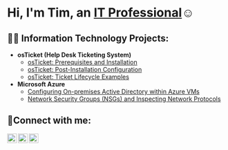 <h1>Hi, I'm Tim, an <a href="https://www.linkedin.com/in/timothy-meyer-/?trk=public_profile-settings_edit-profile-content">IT Professional</a>☺</h1>

<h2>👨‍💻 Information Technology Projects:</h2>

- <b>osTicket (Help Desk Ticketing System)</b>
  - [osTicket: Prerequisites and Installation](https://github.com/TIm-the-IT-dad/osticket-prereqs)
  - [osTicket: Post-Installation Configuration](https://github.com/TIm-the-IT-dad/osticket-post-installation)
  - [osTicket: Ticket Lifecycle Examples](https://github.com/TIm-the-IT-dad/ticket-lifecycle)
- <b>Microsoft Azure</b>
  - [Configuring On-premises Active Directory within Azure VMs](https://github.com/TIm-the-IT-dad/configure-ad)
  - [Network Security Groups (NSGs) and Inspecting Network Protocols](https://github.com/TIm-the-IT-dad/azure-network-protocols)

<h2>🤳Connect with me:</h2>

[<img align="left" alt="Josh | Twitter" width="22px" src="https://cdn.jsdelivr.net/npm/simple-icons@v3/icons/twitter.svg" />][twitter]
[<img align="left" alt="Josh | LinkedIn" width="22px" src="https://cdn.jsdelivr.net/npm/simple-icons@v3/icons/linkedin.svg" />][linkedin]
[<img align="left" alt="Josh | Instagram" width="22px" src="https://cdn.jsdelivr.net/npm/simple-icons@v3/icons/instagram.svg" />][instagram]

[twitter]: https://twitter.com/
[instagram]: https://www.instagram.com/
[linkedin]: https://linkedin.com/in/Timothy-Meyer
